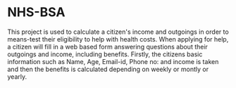# NHS-BSA
This project is used to calculate a citizen's income and outgoings in order to means-test their eligibility to help with health costs. When applying for help, a citizen will fill in a web based form answering questions about their outgoings and income, including benefits.
Firstly, the citizens basic information such as Name, Age, Email-id, Phone no: and income is taken and then the benefits is calculated depending on weekly or montly or yearly.
